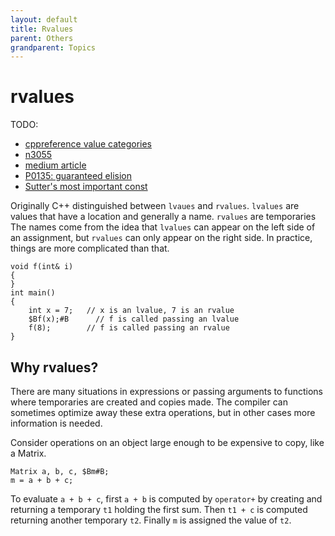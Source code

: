```yaml
---
layout: default
title: Rvalues
parent: Others
grandparent: Topics
---
```

# rvalues

TODO:

- [cppreference value categories](https://en.cppreference.com/w/cpp/language/value_category)
- [n3055](http://www.open-std.org/jtc1/sc22/wg21/docs/papers/2010/n3055.pdf)
- [medium article](https://medium.com/@barryrevzin/value-categories-in-c-17-f56ae54bccbe)
- [P0135: guaranteed elision](http://www.open-std.org/jtc1/sc22/wg21/docs/papers/2016/p0135r1.html)
- [Sutter's most important const](https://herbsutter.com/2008/01/01/gotw-88-a-candidate-for-the-most-important-const/)

Originally C++ distinguished between `lvaues` and `rvalues`.
`lvalues` are values that have a location and generally a name.
`rvalues` are temporaries
The names come from the idea that `lvalues` can appear on the left
side of an assignment,
but `rvalues` can only appear on the right side.
In practice, things are more complicated than that.

    void f(int& i)
    {
    }
    int main()
    {
        int x = 7;   // x is an lvalue, 7 is an rvalue
        $Bf(x);#B      // f is called passing an lvalue
        f(8);        // f is called passing an rvalue
    }

## Why rvalues?

There are many situations in expressions or passing arguments
to functions where temporaries are created and copies made.
The compiler can sometimes optimize away these extra operations,
but in other cases more information is needed.

Consider operations on an object large enough to be expensive to copy,
like a Matrix.

    Matrix a, b, c, $Bm#B;
    m = a + b + c;

To evaluate `a + b + c`, first `a + b` is computed by `operator+`
by creating and returning a temporary `t1` holding the first sum.
Then `t1 + c` is computed returning another temporary `t2`.
Finally `m` is assigned the value of `t2`.
